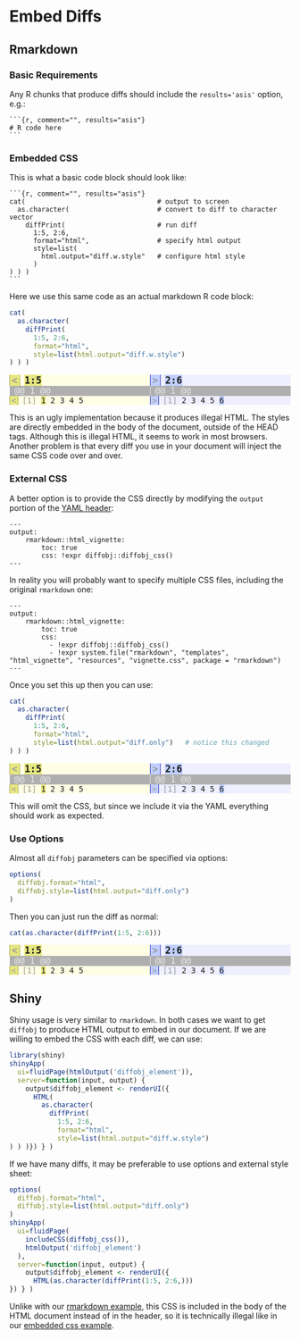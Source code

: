 Embed Diffs
================

## Rmarkdown

### Basic Requirements

Any R chunks that produce diffs should include the `results='asis'`
option, e.g.:

    ```{r, comment="", results="asis"}
    # R code here
    ```

### Embedded CSS

This is what a basic code block should look like:

    ```{r, comment="", results="asis"}
    cat(                                 # output to screen
      as.character(                      # convert to diff to character vector
        diffPrint(                       # run diff
          1:5, 2:6,
          format="html",                 # specify html output
          style=list(
            html.output="diff.w.style"   # configure html style
          )
    ) ) )
    ```

Here we use this same code as an actual markdown R code block:

``` r
cat(
  as.character(
    diffPrint(
      1:5, 2:6,
      format="html",
      style=list(html.output="diff.w.style")
) ) )
```

<style type='text/css'>
/* Structural CSS ------------------------------------------------------------*/
/*
 * TBD whether we want a more fully table like structure; some of the visual
 * cues provided by the current set-up are useful (line wraps, etc.)
 */

DIV.diffobj-container PRE.diffobj-content {
  white-space: pre-wrap;
  margin: 0;
}
DIV.diffobj-container DIV.diffobj-row {
  width: 100%;
  font-family: monospace;
  display: table;
  table-layout: fixed;
}
DIV.diffobj-container DIV.diffobj-line {
  width: auto;
  display: table-cell;
  overflow: hidden;
}
DIV.diffobj-container DIV.diffobj-line>DIV {
  width: 100%;
  display: table;
  table-layout: auto;
}
DIV.diffobj-container DIV.diffobj-line.banner>DIV {
  display: table;
  table-layout: auto; /* set to fixed in JS */
}
DIV.diffobj-container DIV.diffobj-text {
  display: table-cell;
  width: 100%;
}
DIV.diffobj-container DIV.diffobj-gutter {
  display: table-cell;
  padding: 0 0.2em;
}
DIV.diffobj-container DIV.diffobj-gutter DIV {
  display: table-cell;
}
#diffobj_content_meta DIV.diffobj-container DIV.diffobj-row {
  width: auto;
}
#diffobj_banner_meta DIV.diffobj-container DIV.diffobj-line.banner>DIV {
  table-layout: auto;
}
#diffobj_outer {
  overflow: hidden;
}
/* Summary -------------------------------------------------------------------*/ 

DIV.diffobj-container DIV.diffobj-summary DIV.map {
  word-wrap: break-word;
  padding-left: 1em;
}
DIV.diffobj-container DIV.diffobj-summary DIV.detail {
  padding-left: 1em;
}

/* Common elements -----------------------------------------------------------*/

DIV.diffobj-container DIV.diffobj-line.banner {
  font-size: 1.2em;
  font-weight: bold;
  overflow: hidden;
}
/* truncate banners */
DIV.diffobj-container DIV.diffobj-line.banner DIV.diffobj-text DIV{
  white-space: nowrap;
  overflow: hidden;
  text-overflow: ellipsis;
  width: 100%;             /* need to compute and set in JS */
}
DIV.diffobj-container DIV.diffobj-gutter,
DIV.diffobj-container DIV.diffobj-guide,
DIV.diffobj-container DIV.diffobj-fill,
DIV.diffobj-container DIV.context_sep,
DIV.diffobj-container SPAN.diffobj-trim {
  color: #999;
}
DIV.diffobj-container DIV.diffobj-header {
  font-size: 1.1em;
}
DIV.diffobj-container DIV.diffobj-text>DIV.diffobj-match,
DIV.diffobj-container DIV.diffobj-text>DIV.diffobj-guide {
  background-color: #ffffff;
}
DIV.diffobj-container DIV.diffobj-text>DIV.diffobj-fill {
  background-color: transparent;
}
DIV.diffobj-container DIV.diffobj-text>DIV {
  padding-right: 3px;
}
DIV.diffobj-container DIV.diffobj-text>DIV {
  border-left: 1px solid #888888;
}
DIV.diffobj-container DIV.diffobj-line {
  background-color: #eeeeee;
}
DIV.diffobj-container DIV.diffobj-text>DIV,
DIV.diffobj-container DIV.diffobj-header {
  padding-left: 0.5em;
}
DIV.diffobj-container DIV.diffobj-line>DIV.diffobj-match,
DIV.diffobj-container DIV.diffobj-line>DIV.diffobj-fill,
DIV.diffobj-container DIV.diffobj-line>DIV.diffobj-guide {
  border-left: 1px solid #888888;
}
/* github inspired color scheme - default ------------------------------------*/

DIV.diffobj-container.light.rgb SPAN.diffobj-word.insert,
DIV.diffobj-container.light.rgb DIV.diffobj-line>DIV.insert {
  background-color: #a6f3a6;
}
DIV.diffobj-container.light.rgb SPAN.diffobj-word.delete,
DIV.diffobj-container.light.rgb DIV.diffobj-line>DIV.delete {
  background-color: #f8c2c2;
}
DIV.diffobj-container.light.rgb DIV.diffobj-text>DIV.insert {
  background-color: #efffef;
}
DIV.diffobj-container.light.rgb DIV.diffobj-text>DIV.insert,
DIV.diffobj-container.light.rgb DIV.diffobj-line>DIV.insert {
  border-left: 1px solid #33bb33;
}
DIV.diffobj-container.light.rgb DIV.diffobj-text>DIV.delete {
  background-color: #ffefef;
}
DIV.diffobj-container.light.rgb DIV.diffobj-text>DIV.delete,
DIV.diffobj-container.light.rgb DIV.diffobj-line>DIV.delete {
  border-left: 1px solid #cc6666;
}
DIV.diffobj-container.light.rgb DIV.diffobj-header {
  background-color: #e0e6fa;
  border-left: 1px solid #9894b6;
}
/* Yellow Blue variation -----------------------------------------------------*/

DIV.diffobj-container.light.yb SPAN.diffobj-word.insert,
DIV.diffobj-container.light.yb DIV.diffobj-line>DIV.insert {
  background-color: #c0cfff;
}
DIV.diffobj-container.light.yb SPAN.diffobj-word.delete,
DIV.diffobj-container.light.yb DIV.diffobj-line>DIV.delete {
  background-color: #e7e780;
}
DIV.diffobj-container.light.yb DIV.diffobj-text>DIV.insert {
  background-color: #efefff;
}
DIV.diffobj-container.light.yb DIV.diffobj-text>DIV.insert,
DIV.diffobj-container.light.yb DIV.diffobj-line>DIV.insert {
  border-left: 1px solid #3333bb;
}
DIV.diffobj-container.light.yb DIV.diffobj-text>DIV.delete {
  background-color: #fefee5;
}
DIV.diffobj-container.light.yb DIV.diffobj-text>DIV.delete,
DIV.diffobj-container.light.yb DIV.diffobj-line>DIV.delete {
  border-left: 1px solid #aaaa55;
}
DIV.diffobj-container.light.yb DIV.diffobj-header {
  background-color: #afafaf;
  border-left: 1px solid #e3e3e3;
  color: #e9e9e9;
}
DIV.diffobj-container.light.yb DIV.diffobj-line {
  background-color: #eeeeee;
}
</style>

<div class="diffobj-container light yb">

<pre class='diffobj-content'><div class='diffobj-row'><div class='diffobj-line banner'><div class='delete'><div class='diffobj-gutter'><div class='delete'>&lt;</div><div class='pad'> </div></div><div class='diffobj-text'><div class='delete'><span class='diffobj-word delete'>1:5</span></div></div></div></div><div class='diffobj-line banner'><div class='insert'><div class='diffobj-gutter'><div class='insert'>&gt;</div><div class='pad'> </div></div><div class='diffobj-text'><div class='insert'><span class='diffobj-word insert'>2:6</span></div></div></div></div></div><div class='diffobj-row'><div class='diffobj-line'><div class='diffobj-header'>@@ 1 @@</div></div><div class='diffobj-line'><div class='diffobj-header'>@@ 1 @@</div></div></div><div class='diffobj-row'><div class='diffobj-line'><div class='delete'><div class='diffobj-gutter'><div class='delete'>&lt;</div><div class='pad'> </div></div><div class='diffobj-text'><div class='delete'><span class='diffobj-trim'>[1] </span><span class='diffobj-word delete'>1</span> 2 3 4 5<span class='diffobj-trim'></span></div></div></div></div><div class='diffobj-line'><div class='insert'><div class='diffobj-gutter'><div class='insert'>&gt;</div><div class='pad'> </div></div><div class='diffobj-text'><div class='insert'><span class='diffobj-trim'>[1] </span>2 3 4 5 <span class='diffobj-word insert'>6</span><span class='diffobj-trim'></span></div></div></div></div></div></pre>

</div>

This is an ugly implementation because it produces illegal HTML. The
styles are directly embedded in the body of the document, outside of the
HEAD tags. Although this is illegal HTML, it seems to work in most
browsers. Another problem is that every diff you use in your document
will inject the same CSS code over and over.

### External CSS

A better option is to provide the CSS directly by modifying the `output`
portion of the [YAML
header](https://bookdown.org/yihui/rmarkdown/r-package-vignette.html):

    ---
    output:
        rmarkdown::html_vignette:
            toc: true
            css: !expr diffobj::diffobj_css()
    ---

In reality you will probably want to specify multiple CSS files,
including the original `rmarkdown` one:

    ---
    output:
        rmarkdown::html_vignette:
            toc: true
            css:
              - !expr diffobj::diffobj_css()
              - !expr system.file("rmarkdown", "templates", "html_vignette", "resources", "vignette.css", package = "rmarkdown")
    ---

Once you set this up then you can use:

``` r
cat(
  as.character(
    diffPrint(
      1:5, 2:6,
      format="html",
      style=list(html.output="diff.only")   # notice this changed
) ) )
```

<div class="diffobj-container light yb">

<pre class='diffobj-content'><div class='diffobj-row'><div class='diffobj-line banner'><div class='delete'><div class='diffobj-gutter'><div class='delete'>&lt;</div><div class='pad'> </div></div><div class='diffobj-text'><div class='delete'><span class='diffobj-word delete'>1:5</span></div></div></div></div><div class='diffobj-line banner'><div class='insert'><div class='diffobj-gutter'><div class='insert'>&gt;</div><div class='pad'> </div></div><div class='diffobj-text'><div class='insert'><span class='diffobj-word insert'>2:6</span></div></div></div></div></div><div class='diffobj-row'><div class='diffobj-line'><div class='diffobj-header'>@@ 1 @@</div></div><div class='diffobj-line'><div class='diffobj-header'>@@ 1 @@</div></div></div><div class='diffobj-row'><div class='diffobj-line'><div class='delete'><div class='diffobj-gutter'><div class='delete'>&lt;</div><div class='pad'> </div></div><div class='diffobj-text'><div class='delete'><span class='diffobj-trim'>[1] </span><span class='diffobj-word delete'>1</span> 2 3 4 5<span class='diffobj-trim'></span></div></div></div></div><div class='diffobj-line'><div class='insert'><div class='diffobj-gutter'><div class='insert'>&gt;</div><div class='pad'> </div></div><div class='diffobj-text'><div class='insert'><span class='diffobj-trim'>[1] </span>2 3 4 5 <span class='diffobj-word insert'>6</span><span class='diffobj-trim'></span></div></div></div></div></div></pre>

</div>

This will omit the CSS, but since we include it via the YAML everything
should work as expected.

### Use Options

Almost all `diffobj` parameters can be specified via options:

``` r
options(
  diffobj.format="html",
  diffobj.style=list(html.output="diff.only")
)
```

Then you can just run the diff as normal:

``` r
cat(as.character(diffPrint(1:5, 2:6)))
```

<div class="diffobj-container light yb">

<pre class='diffobj-content'><div class='diffobj-row'><div class='diffobj-line banner'><div class='delete'><div class='diffobj-gutter'><div class='delete'>&lt;</div><div class='pad'> </div></div><div class='diffobj-text'><div class='delete'><span class='diffobj-word delete'>1:5</span></div></div></div></div><div class='diffobj-line banner'><div class='insert'><div class='diffobj-gutter'><div class='insert'>&gt;</div><div class='pad'> </div></div><div class='diffobj-text'><div class='insert'><span class='diffobj-word insert'>2:6</span></div></div></div></div></div><div class='diffobj-row'><div class='diffobj-line'><div class='diffobj-header'>@@ 1 @@</div></div><div class='diffobj-line'><div class='diffobj-header'>@@ 1 @@</div></div></div><div class='diffobj-row'><div class='diffobj-line'><div class='delete'><div class='diffobj-gutter'><div class='delete'>&lt;</div><div class='pad'> </div></div><div class='diffobj-text'><div class='delete'><span class='diffobj-trim'>[1] </span><span class='diffobj-word delete'>1</span> 2 3 4 5<span class='diffobj-trim'></span></div></div></div></div><div class='diffobj-line'><div class='insert'><div class='diffobj-gutter'><div class='insert'>&gt;</div><div class='pad'> </div></div><div class='diffobj-text'><div class='insert'><span class='diffobj-trim'>[1] </span>2 3 4 5 <span class='diffobj-word insert'>6</span><span class='diffobj-trim'></span></div></div></div></div></div></pre>

</div>

## Shiny

Shiny usage is very similar to `rmarkdown`. In both cases we want to get
`diffobj` to produce HTML output to embed in our document. If we are
willing to embed the CSS with each diff, we can use:

``` r
library(shiny)
shinyApp(
  ui=fluidPage(htmlOutput('diffobj_element')),
  server=function(input, output) {
    output$diffobj_element <- renderUI({
      HTML(
        as.character(
          diffPrint(
            1:5, 2:6,
            format="html",
            style=list(html.output="diff.w.style")
) ) )}) } )
```

If we have many diffs, it may be preferable to use options and external
style sheet:

``` r
options(
  diffobj.format="html",
  diffobj.style=list(html.output="diff.only")
)
shinyApp(
  ui=fluidPage(
    includeCSS(diffobj_css()),
    htmlOutput('diffobj_element')
  ),
  server=function(input, output) {
    output$diffobj_element <- renderUI({
      HTML(as.character(diffPrint(1:5, 2:6,)))
}) } )
```

Unlike with our [rmarkdown example](#external-css), this CSS is included
in the body of the HTML document instead of in the header, so it is
technically illegal like in our [embedded css example](#embedded-css).
